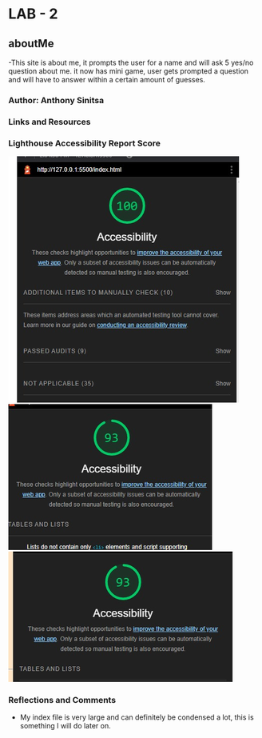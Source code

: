 # LAB - 2

## aboutMe

-This site is about me, it prompts the user for a name and will ask 5 yes/no question about me. it now has mini game, user gets prompted a question and will have to answer within a certain amount of guesses.

### Author: Anthony Sinitsa

### Links and Resources

<!-- - https://codefellows.github.io/code-201-guide/curriculum/class-02/project-setup -->

### Lighthouse Accessibility Report Score

![accessibility score](lighthouseLab2.png)
![accessibility score](lightLab2part2.png)
![accessibility score](lightshouse3.png)

### Reflections and Comments

- My index file is very large and can definitely be condensed a lot, this is something I will do later on.
